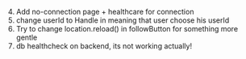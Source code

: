 4. Add no-connection page + healthcare for connection
5. change userId to Handle in meaning that user choose his userId
6. Try to change location.reload() in followButton for something more gentle
7. db healthcheck on backend, its not working actually!
